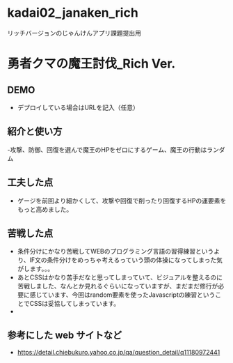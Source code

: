 # kadai02_janaken_rich
リッチバージョンのじゃんけんアプリ課題提出用

# 勇者クマの魔王討伐_Rich Ver.

## DEMO

  - デプロイしている場合はURLを記入（任意）

## 紹介と使い方

  -攻撃、防御、回復を選んで魔王のHPをゼロにするゲーム、魔王の行動はランダム

## 工夫した点

  - ゲージを前回より細かくして、攻撃や回復で削ったり回復するHPの運要素をもっと高めました。

## 苦戦した点

  - 条件分けにかなり苦戦してWEBのプログラミング言語の習得練習というより、IF文の条件分けをめっちゃ考えるっていう頭の体操になってしまった気がします。。。
  - あとCSSはかなり苦手だなと思ってしまっていて、ビジュアルを整えるのに苦戦しました、なんとか見れるぐらいになっていますが、まだまだ修行が必要に感じています、今回はrandom要素を使ったJavascriptの練習ということでCSSは妥協してしまっています。
  - 

## 参考にした web サイトなど

  - https://detail.chiebukuro.yahoo.co.jp/qa/question_detail/q11180972441
